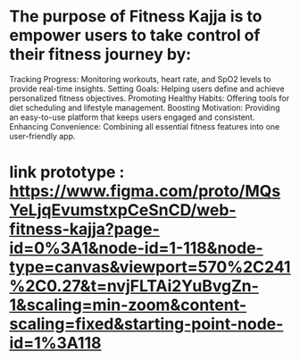 # The purpose of Fitness Kajja is to empower users to take control of their fitness journey by:
Tracking Progress: Monitoring workouts, heart rate, and SpO2 levels to provide real-time insights.
Setting Goals: Helping users define and achieve personalized fitness objectives.
Promoting Healthy Habits: Offering tools for diet scheduling and lifestyle management.
Boosting Motivation: Providing an easy-to-use platform that keeps users engaged and consistent.
Enhancing Convenience: Combining all essential fitness features into one user-friendly app.
# link prototype : https://www.figma.com/proto/MQsYeLjqEvumstxpCeSnCD/web-fitness-kajja?page-id=0%3A1&node-id=1-118&node-type=canvas&viewport=570%2C241%2C0.27&t=nvjFLTAi2YuBvgZn-1&scaling=min-zoom&content-scaling=fixed&starting-point-node-id=1%3A118
